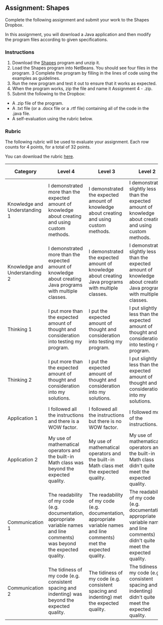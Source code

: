 ## Assignment: Shapes

Complete the following assignment and submit your work to the Shapes Dropbox.

In this assignment, you will download a Java application and then modify the program files according to given specifications.

### Instructions 

1. Download the [Shapes](../Java_Programs/Shapes.zip) program and unzip it.
2. Load the Shapes program into NetBeans. You should see four files in the program.
3 Complete the program by filling in the lines of code using the examples as guidelines.
4. Run the new program and test it out to ensure that it works as expected.
5. When the program works, zip the file and name it Assignment 4 - <insert your name here>.zip.
6. Submit the following to the Dropbox:
  * A .zip file of the program.
  * A .txt file (or a .docx file or a .rtf file) containing all of the code in the .java file.
  * A self-evaluation using the rubric below. 

### Rubric

The following rubric will be used to evaluate your assignment. Each row counts for 4 points, for a total of 32 points. 

You can download the rubric [here](https://docs.google.com/document/d/1jPldBN8501zypFR9dvb1rsWUTP_3X-eurnRn12TtAkU/edit?usp=sharing).

| Category | Level 4 | Level 3 | Level 2 | Level 1 | Below Level 1 |
| --- | --- | --- | --- | --- | --- |
| Knowledge and Understanding 1 | I demonstrated more than the expected amount of knowledge about creating and using custom methods.  | I demonstrated the expected amount of knowledge about creating and using custom methods. | I demonstrated slightly less than the expected amount of knowledge about creating and using custom methods. | I demonstrated a small amount of knowledge about creating and using custom methods. | I demonstrated no knowledge about creating and using custom methods. |
| Knowledge and Understanding 2 | I demonstrated more than the expected amount of knowledge about creating Java programs with multiple classes. | I demonstrated the expected amount of knowledge about creating Java programs with multiple classes. | I demonstrated slightly less than the expected amount of knowledge about creating Java programs with multiple classes. | I demonstrated a small amount of knowledge about creating Java programs with multiple classes. | I demonstrated no knowledge about creating Java programs with multiple classes. |
| Thinking 1 | I put more than the expected amount of thought and consideration into testing my program. | I put the expected amount of thought and consideration into testing my program. | I put slightly less than the expected amount of thought and consideration into testing my program. | I put a small amount of thought and consideration into testing my program. | I put no thought and consideration into the testing my program.
| Thinking 2 | I put more than the expected amount of thought and consideration into my solutions. | I put the expected amount of thought and consideration into my solutions. | I put slightly less than the expected amount of thought and consideration into my solutions. | I put a small amount of thought and consideration into my solutions. | I put no thought and consideration into my solutions. |
| Application 1 | I followed all the instructions and there is a WOW factor. | I followed all the instructions but there is no WOW factor. | I followed most of the instructions. | I followed some of the instructions. | I followed none of the instructions. |
| Application 2 |My use of mathematical operators and the built-in Math class was beyond the expected quality.| My use of mathematical operators and the built-in Math class met the expected quality. | My use of mathematical operators and the built-in Math class didn't quite meet the expected quality. | My use of mathematical operators and the built-in Math class was far below the expected quality. | I did not not any mathematical operators or any part of the built-in Math class at all. |
| Communication 1 | The readability of my code (e.g. documentation, appropriate variable names and line comments) was beyond the expected quality. | The readability of my code (e.g. documentation, appropriate variable names and line comments) met the expected quality. | The readability of my code (e.g. documentation, appropriate variable names and line comments) didn't quite meet the expected quality. | The readability of my code (e.g. documentation,  appropriate variable names and line comments) were far below the expected quality. | My code was not readable at all. | 
| Communication 2 | The tidiness of my code (e.g. consistent spacing and indenting) was beyond the expected quality. | The tidiness of my code (e.g. consistent spacing and indenting) met the expected quality. | The tidiness of my code (e.g. consistent spacing and indenting) didn't quite meet the expected quality. | The tidiness of my code (e.g. consistent spacing and indenting) were far below the expected quality. | My code was not tidy at all. |
